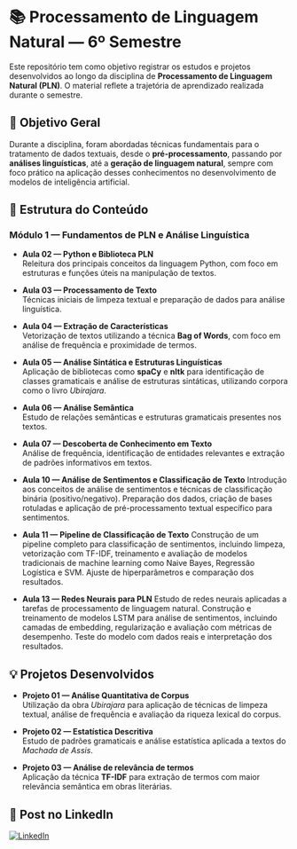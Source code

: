 # 📚 Processamento de Linguagem Natural — 6º Semestre

Este repositório tem como objetivo registrar os estudos e projetos desenvolvidos ao longo da disciplina de **Processamento de Linguagem Natural (PLN)**. O material reflete a trajetória de aprendizado realizada durante o semestre.


## 🎯 Objetivo Geral

Durante a disciplina, foram abordadas técnicas fundamentais para o tratamento de dados textuais, desde o **pré-processamento**, passando por **análises linguísticas**, até a **geração de linguagem natural**, sempre com foco prático na aplicação desses conhecimentos no desenvolvimento de modelos de inteligência artificial.


## 📘 Estrutura do Conteúdo

### Módulo 1 — Fundamentos de PLN e Análise Linguística

- **Aula 02 — Python e Biblioteca PLN**  
  Releitura dos principais conceitos da linguagem Python, com foco em estruturas e funções úteis na manipulação de textos.

- **Aula 03 — Processamento de Texto**  
  Técnicas iniciais de limpeza textual e preparação de dados para análise linguística.

- **Aula 04 — Extração de Características**  
  Vetorização de textos utilizando a técnica **Bag of Words**, com foco em análise de frequência e proximidade de termos.

- **Aula 05 — Análise Sintática e Estruturas Linguísticas**  
  Aplicação de bibliotecas como **spaCy** e **nltk** para identificação de classes gramaticais e análise de estruturas sintáticas, utilizando corpora como o livro *Ubirajara*.

- **Aula 06 — Análise Semântica**  
  Estudo de relações semânticas e estruturas gramaticais presentes nos textos.

- **Aula 07 — Descoberta de Conhecimento em Texto**  
  Análise de frequência, identificação de entidades relevantes e extração de padrões informativos em textos.

- **Aula 10 — Análise de Sentimentos e Classificação de Texto**
  Introdução aos conceitos de análise de sentimentos e técnicas de classificação binária (positivo/negativo). Preparação dos dados, criação de bases rotuladas e aplicação de pré-processamento textual específico para sentimentos.

- **Aula 11 — Pipeline de Classificação de Texto**
  Construção de um pipeline completo para classificação de sentimentos, incluindo limpeza, vetorização com TF-IDF, treinamento e avaliação de modelos tradicionais de machine learning como Naive Bayes, Regressão Logística e SVM. Ajuste de hiperparâmetros e comparação dos resultados.

- **Aula 13 — Redes Neurais para PLN**
  Estudo de redes neurais aplicadas a tarefas de processamento de linguagem natural. Construção e treinamento de modelos LSTM para análise de sentimentos, incluindo camadas de embedding, regularização e avaliação com métricas de desempenho. Teste do modelo com dados reais e interpretação dos resultados.

## 💡 Projetos Desenvolvidos

- **Projeto 01 — Análise Quantitativa de Corpus**  
  Utilização da obra *Ubirajara* para aplicação de técnicas de limpeza textual, análise de frequência e avaliação da riqueza lexical do corpus.

- **Projeto 02 — Estatística Descritiva**  
  Estudo de padrões gramaticais e análise estatística aplicada a textos do *Machada de Assis*.

- **Projeto 03 — Análise de relevância de termos**  
  Aplicação da técnica **TF-IDF** para extração de termos com maior relevância semântica em obras literárias.


## 🔗 Post no LinkedIn 

<a href="https://www.linkedin.com/posts/thiagodemelomota_github-ghitadoestudos-processamento-linguagem-natural-python-activity-7316629952517353472-HU7o?utm_source=share&utm_medium=member_desktop&rcm=ACoAAEE0Sr0B6X2jCX06FWsaHwZMftiFASfsuD8" target="_blank">
  <img src="https://img.shields.io/badge/LinkedIn-0A66C2?style=for-the-badge&logo=linkedin&logoColor=white" alt="LinkedIn"/>
</a>
